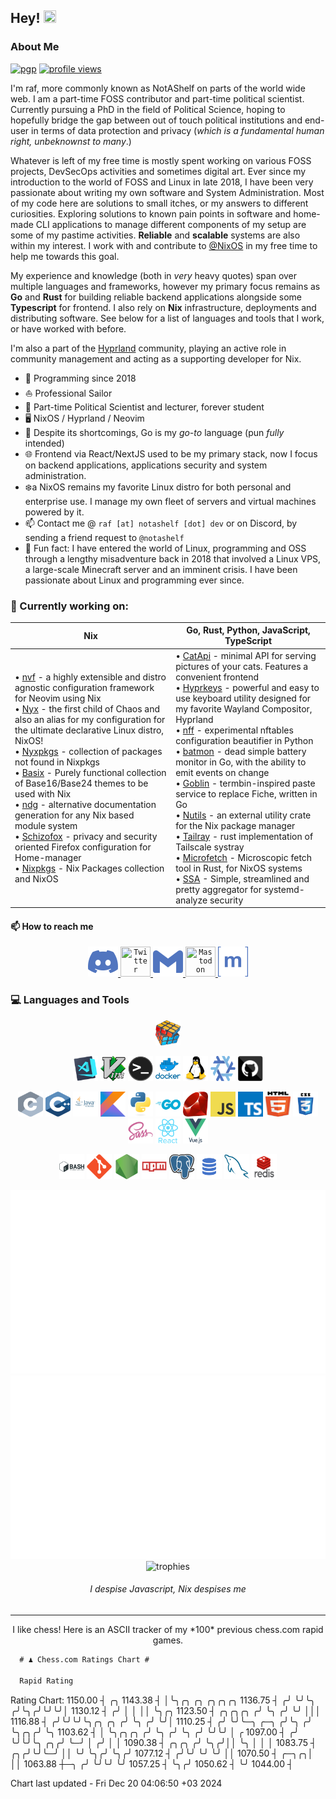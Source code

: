 ## Hey! <img src="../assets/Hi.gif" width="20px" height="20px">

### About Me

<!-- Those don't have to be in-line. Glad to have learned that -->

[![pgp](https://img.shields.io/badge/pgp-0x39A004E33E353746-313131?style=flat&labelColor=545454&color=313131)](https://github.com/notashelf.gpg)
[![profile views](https://komarev.com/ghpvc/?username=notashelf&style=flat&color=313131&label=views)](https://github.com/notashelf)

[@NixOS]: https://github.com/NixOS
[Hyprland]: https://github.com/Hyprland

I'm raf, more commonly known as NotAShelf on parts of the world wide web. I am a
part-time FOSS contributor and part-time political scientist. Currently pursuing
a PhD in the field of Political Science, hoping to hopefully bridge the gap
between out of touch political institutions and end-user in terms of data
protection and privacy (_which is a fundamental human right, unbeknownst to
many_.)

Whatever is left of my free time is mostly spent working on various FOSS
projects, DevSecOps activities and sometimes digital art. Ever since my
introduction to the world of FOSS and Linux in late 2018, I have been very
passionate about writing my own software and System Administration. Most of my
code here are solutions to small itches, or my answers to different curiosities.
Exploring solutions to known pain points in software and home-made CLI
applications to manage different components of my setup are some of my pastime
activities. **Reliable** and **scalable** systems are also within my interest. I
work with and contribute to [@NixOS] in my free time to help me towards this
goal.

My experience and knowledge (both in _very_ heavy quotes) span over multiple
languages and frameworks, however my primary focus remains as **Go** and
**Rust** for building reliable backend applications alongside some
**Typescript** for frontend. I also rely on **Nix** infrastructure, deployments
and distributing software. See below for a list of languages and tools that I
work, or have worked with before.

I'm also a part of the [Hyprland] community, playing an active role in community
management and acting as a supporting developer for Nix.

<!-- The "overrated" section every bio really needs -->

- 📅 Programming since 2018
- ⛵ Professional Sailor
- 🏫 Part-time Political Scientist and lecturer, forever student
- 🖥️ NixOS / Hyprland / Neovim
- 👨 Despite its shortcomings, Go is my _go-to_ language (pun _fully_ intended)
- 🌐 Frontend via React/NextJS used to be my primary stack, now I focus on
  backend applications, applications security and system administration.
- ❄️a NixOS remains my favorite Linux distro for both personal and enterprise
  use. I manage my own fleet of servers and virtual machines powered by it.
- 📫 Contact me @ `raf [at] notashelf [dot] dev` or on Discord, by sending a
  friend request to `@notashelf`
- 🎲 Fun fact: I have entered the world of Linux, programming and OSS through a
  lengthy misadventure back in 2018 that involved a Linux VPS, a large-scale
  Minecraft server and an imminent crisis. I have been passionate about Linux
  and programming ever since.

### 🔭 Currently working on:

<!-- Projects Section
    the placeholder below is replaced by the rating-chart.yml workflow

    XXX: I should probably give it its own workflow...
-->

| **Nix** | **Go, Rust, Python, JavaScript, TypeScript** |
| --- | --- |
| • [nvf](https://github.com/notashelf/nvf) - a highly extensible and distro agnostic configuration framework for Neovim using Nix<br>• [Nyx](https://github.com/notashelf/nyx) - the first child of Chaos and also an alias for my configuration for the ultimate declarative Linux distro, NixOS!<br>• [Nyxpkgs](https://github.com/notashelf/nyxexprs) - collection of packages not found in Nixpkgs<br>• [Basix](https://github.com/NotAShelf/Basix) - Purely functional collection of Base16/Base24 themes to be used with Nix<br>• [ndg](https://github.com/feel-co/ndg) - alternative documentation generation for any Nix based module system<br>• [Schizofox](https://github.com/schizofox/schizofox) - privacy and security oriented Firefox configuration for Home-manager<br>• [Nixpkgs](https://github.com/nixos/nixpkgs) - Nix Packages collection and NixOS | • [CatApi](https://github.com/notashelf/catApi) - minimal API for serving pictures of your cats. Features a convenient frontend<br>• [Hyprkeys](https://github.com/hyprland-community/Hyprkeys) - powerful and easy to use keyboard utility designed for my favorite Wayland Compositor, Hyprland<br>• [nff](https://github.com/notashelf/nff) - experimental nftables configuration beautifier in Python<br>• [batmon](https://github.com/notashelf/batmon) - dead simple battery monitor in Go, with the ability to emit events on change<br>• [Goblin](https://github.com/notashelf/goblin) - termbin-inspired paste service to replace Fiche, written in Go<br>• [Nutils](https://github.com/notashelf/nutils) - an external utility crate for the Nix package manager<br>• [Tailray](https://github.com/notashelf/Tailray) - rust implementation of Tailscale systray<br>• [Microfetch](https://github.com/notashelf/microfetch) - Microscopic fetch tool in Rust, for NixOS systems<br>• [SSA](https://github.com/NotAShelf/ssa) - Simple, streamlined and pretty aggregator for systemd-analyze security  |

<!-- End Projects Section -->

#### 📫 How to reach me

<p align="center">
 <a href="https://discord.com/users/419880181101232129">
   <code><img title="Discord" src=".github/assets/icons/discord.svg" width="48" height="48"></code>
 </a>
 <a alt="https://twitter.com/NotAShelf" href="https://twitter.com/NotAShelf">
   <code><img title="Twitter" src=".github/assets/icons/twitter.svg" width="48" height="48"></code>
 </a>
 <a alt="mailto:me@notashelf.dev" href="mailto:me@notashelf.dev">
   <code><img title="Mail Me" src=".github/assets/icons/gmail.svg" width="48" height="48"></code>
 </a>
 <a alt="https://social.notashelf.dev/@raf" href="https://social.notashelf.dev/@raf">
   <code><img title="Mastodon" src=".github/assets/icons/mastodon.svg" width="48" height="48"></code>
 </a>
 <a alt="https://matrix.to/#/@raf:notashelf.dev" href="https://matrix.to/#/@raf:notashelf.dev">
   <code><img title="Matrix" src=".github/assets/icons/matrix.svg" width="48" height="48"></code>
 </a>
</p>

### 💻 Languages and Tools

<p align="center">
  <!-- Traits? -->
  <code><img title="Problem Solving" height="40" width="40" src=".github/assets/icons/problemSolving.png"></code>
</p>

<p align="center">
  <code><img title="Visual Studio Code" height="40" width="40" src=".github/assets/icons/vscode.png"></code>
  <code><img title="Neovim" height="40" width="40" src=".github/assets/icons/vim.png" href="https://github.com/notashelf/neovim-flake"></code>
  <code><img title="Terminal" height="40" width="40" src=".github/assets/icons/terminal.png"></code>
  <code><img title="Docker" height="40" width="40" src=".github/assets/icons/docker.png"></code>
  <code><img title="Linux" height="40" width="40" src="https://raw.githubusercontent.com/devicons/devicon/master/icons/linux/linux-original.svg"></code>
  <code><img title="Nix/NixOS" height="40" width="40" src=".github/assets/icons/nix-snowflake.svg" href="https://github.com/notashelf/nyx"></code>
  <code><img title="GitHub" height="40" width="40" src=".github/assets/icons/github.svg"></code>
</p>

<p align="center">
  <!-- Languages & Frameworks -->
  <code><img title="C" height="40" width="40" src=".github/assets/icons/c.svg"></code>
  <code><img title="C++" height="40" width="40"  src=".github/assets/icons/cpp.svg"></code>
  <code><img title="Java" height="40" width="40" src=".github/assets/icons/java.png"></code>
  <code><img title="Kotlin" height="40" width="40" src=".github/assets/icons/kotlin.png"></code>
  <code><img title="Python" height="40" width="40" src=".github/assets/icons/python-original.svg"></code>
  <code><img title="Go" height="40" width="40" src=".github/assets/icons/go.png"></code>
  <code><img title="Ruby" height="40" width="40" src=".github/assets/icons/ruby.png"></code>
  <code><img title="Javascript" height="40" width="40" src=".github/assets/icons/Javascript.png"></code>
  <code><img title="Typescript" height="40" width="40" src=".github/assets/icons/typescript.png"></code>
  <code><img title="HTML5" height="40" width="40" src=".github/assets/icons/html5.svg"></code>
  <code><img title="CSS" height="40" width="40" src=".github/assets/icons/css.svg"></code>
  <code><img title="SASS" height="40" width="40" src=".github/assets/icons/sass.svg"></code>
  <code><img title="React" height="40" width="40" src=".github/assets/icons/react-original-wordmark.svg"></code>
  <code><img title="VueJS" height="40" width="40" src=".github/assets/icons/vuejs-original-wordmark.svg"></code>
</p>

<p align="center">
  <!-- Tools -->
  <code><img title="Bash" height="40" width="40" src=".github/assets/icons/bash.png"></code>
  <code><img title="Git" height="40" width="40" src=".github/assets/icons/git-original.svg"></code>
  <code><img title="NodeJS" height="40" width="40" src=".github/assets/icons/nodejs.png"></code>
  <code><img title="npm" height="40" width="40" src=".github/assets/icons/npm.svg"></code>
  <code><img title="Postgresql" height="40" width="40" src=".github/assets/icons/postgresql.png"></code>
  <code><img title="SQL" height="40" width="40" src=".github/assets/icons/sql.png" alt="sql"></code>
  <code><img title="MySQL" height="40" width="40" src=".github/assets/icons/mysql.svg"></code>
  <code><img title="Redis" height="40" width="40" src=".github/assets/icons/redis.png"></code>
</p>

<p align="center">
   <img title="overview" src="https://github.com/NotAShelf/NotAShelf/blob/output/generated/overview.svg">
   <img title="languages" src="https://github.com/NotAShelf/NotAShelf/blob/output/generated/languages.svg">
   <img title="trophies" src="https://github-profile-trophy.vercel.app/?username=NotAShelf&theme=onedark&no-frame=false&row=1&&margin-w=20&no-bg=true">
</p>

<h6 align="center">I despise Javascript, Nix despises me</h6>

---

<p align="center">I like chess! Here is an ASCII tracker of my *100* previous chess.com rapid games.</p>

```txt
  # ♟︎ Chess.com Ratings Chart #

  Rapid Rating
```
Rating Chart:
 1150.00  ┤                                                                   ╭╮
 1143.38  ┤                                                                   │╰╮╭╮          ╭╮  ╭╮╭╮╭╮
 1136.75  ┤                                                                  ╭╯ ╰╯╰╮        ╭╯╰╮╭╯╰╯╰╯│
 1130.12  ┤                                                                 ╭╯     │        │  ││     ╰╮╭╮
 1123.50  ┤                       ╭╮╭╮╭╮                                   ╭╯      ╰╮      ╭╯  ╰╯      │││
 1116.88  ┤                      ╭╯╰╯╰╯╰╮╭╮                     ╭╮        ╭╯        ╰╮    ╭╯           ╰╯│
 1110.25  ┤                     ╭╯      ╰╯╰─╮            ╭─╮   ╭╯╰╮      ╭╯          ╰╮╭╮╭╯              ╰╮
 1103.62  ┤                     │           ╰╮╭╮╭╮      ╭╯ ╰╮ ╭╯  ╰╮    ╭╯            ╰╯╰╯                │  ╭
 1097.00  ┤                    ╭╯            ╰╯╰╯╰╮  ╭╮╭╯   ╰─╯    │   ╭╯                                 │  │
 1090.38  ┤              ╭╮╭╮ ╭╯                  ╰╮╭╯││           ╰╮  │                                  │  │
 1083.75  ┤           ╭╮╭╯╰╯╰─╯                    ││ ╰╯            ╰╮╭╯                                  ╰╮╭╯
 1077.12  ┤          ╭╯╰╯                          ╰╯                ╰╯                                    ││
 1070.50  ┤     ╭─╮╭╮│                                                                                     ││
 1063.88  ┼─╮  ╭╯ ╰╯╰╯                                                                                     ╰╯
 1057.25  ┤ ╰╮╭╯
 1050.62  ┤  ╰╯
 1044.00  ┤

Chart last updated - Fri Dec 20 04:06:50 +03 2024
```

